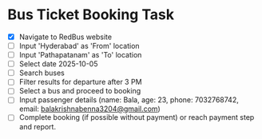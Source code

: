 # Bus Ticket Booking Task
- [x] Navigate to RedBus website
- [ ] Input 'Hyderabad' as 'From' location
- [ ] Input 'Pathapatanam' as 'To' location
- [ ] Select date 2025-10-05
- [ ] Search buses
- [ ] Filter results for departure after 3 PM
- [ ] Select a bus and proceed to booking
- [ ] Input passenger details (name: Bala, age: 23, phone: 7032768742, email: balakrishnabenna3204@gmail.com)
- [ ] Complete booking (if possible without payment) or reach payment step and report.